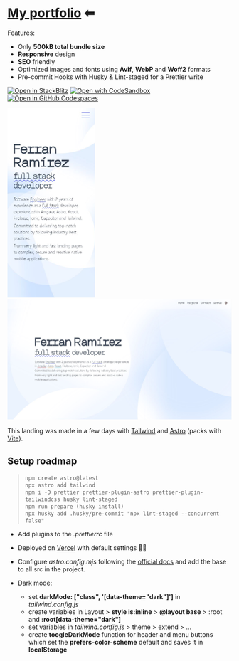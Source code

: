 # [My portfolio](https://ferranjs.github.io/portfolio/) ⬅

Features:

- Only **500kB total bundle size**
- **Responsive** design
- **SEO** friendly
- Optimized images and fonts using **Avif**, **WebP** and **Woff2** formats
- Pre-commit Hooks with Husky & Lint-staged for a Prettier write

<!-- Perfect [Google PageSpeed Insights Score]() -->

[![Open in StackBlitz](https://developer.stackblitz.com/img/open_in_stackblitz.svg)](https://stackblitz.com/github/ferranJS/portfolio)
[![Open with CodeSandbox](https://assets.codesandbox.io/github/button-edit-lime.svg)](https://codesandbox.io/p/sandbox/github/ferranJS/portfolio)
[![Open in GitHub Codespaces](https://github.com/codespaces/badge.svg)](https://codespaces.new/ferranJS/portfolio?devcontainer_path=.devcontainer/basics/devcontainer.json)

<p float="left">
  <a href="https://ferranjs.github.io/portfolio">
    <img src="https://github.com/ferranJS/portfolio/blob/main/public/landing-screenshot-mobile.jpg" width="197px" alt="desktop view of ferranjs landing page screenshot">
  </a>
  <a href="https://ferranjs.github.io/portfolio">
    <img src="https://github.com/ferranJS/portfolio/blob/main/public/landing-screenshot.jpg" width="627px" alt="mobile view of ferranjs landing page screenshot">
  </a>
</p>

This landing was made in a few days with [Tailwind](https://tailwindcss.com/) and [Astro](https://astro.build/) (packs with [Vite](https://vitejs.dev/)).

## Setup roadmap

>     npm create astro@latest
>     npx astro add tailwind
>     npm i -D prettier prettier-plugin-astro prettier-plugin-tailwindcss husky lint-staged
>     npm run prepare (husky install)
>     npx husky add .husky/pre-commit "npx lint-staged --concurrent false"

- Add plugins to the _.prettierrc_ file

<!-- - Set up Github Actions in settings and add _.github/workflows/_[_deploy.yml_ configuration](https://github.com/ferranJS/portfolio/blob/main/.github/workflows/deploy.yml) to the root of the project. -->

- Deployed on [Vercel](https://vercel.com/) with default settings 👌🏻

- Configure _astro.config.mjs_ following the [official docs](https://docs.astro.build/en/guides/deploy/github/) and add the base to all src in the project.

- Dark mode:
  - set **darkMode: ["class", '[data-theme="dark"]']** in _tailwind.config.js_
  - create variables in Layout > **style is:inline** > **@layout base** > :root and **:root[data-theme="dark"]**
  - set variables in _tailwind.config.js_ > theme > extend > ...
  - create **toogleDarkMode** function for header and menu buttons which set the **prefers-color-scheme** default and saves it in **localStorage**
